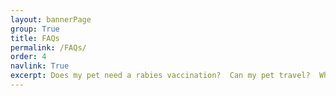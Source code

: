 ```yaml
---
layout: bannerPage
group: True
title: FAQs
permalink: /FAQs/
order: 4
navlink: True
excerpt: Does my pet need a rabies vaccination?  Can my pet travel?  What is a pet password and where can I get one?  These questions and more answered here!
---
```

